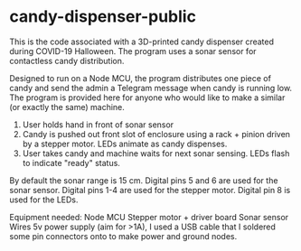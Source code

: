 # candy-dispenser-public

This is the code associated with a 3D-printed candy dispenser created during COVID-19 Halloween. The program uses a sonar sensor for contactless candy distribution. 

Designed to run on a Node MCU, the program distributes one piece of candy and send the admin a Telegram message when candy is running low. The program is provided here for anyone who would like to make a similar (or exactly the same) machine. 

1) User holds hand in front of sonar sensor
2) Candy is pushed out front slot of enclosure using a rack + pinion driven by a stepper motor. LEDs animate as candy dispenses. 
3) User takes candy and machine waits for next sonar sensing. LEDs flash to indicate "ready" status. 

By default the sonar range is 15 cm. Digital pins 5 and 6 are used for the sonar sensor. Digital pins 1-4 are used for the stepper motor. Digital pin 8 is used for the LEDs. 

Equipment needed:
Node MCU
Stepper motor + driver board
Sonar sensor
Wires
5v power supply (aim for >1A), I used a USB cable that I soldered some pin connectors onto to make power and ground nodes. 
